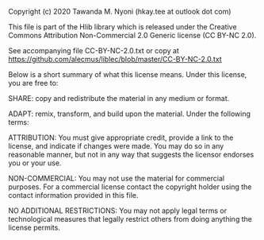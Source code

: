 Copyright (c) 2020 Tawanda M. Nyoni (hkay.tee at outlook dot com)

This file is part of the Hlib library which is released under the Creative Commons Attribution Non-Commercial 2.0 Generic license (CC BY-NC 2.0).

See accompanying file CC-BY-NC-2.0.txt or copy at https://github.com/alecmus/liblec/blob/master/CC-BY-NC-2.0.txt

Below is a short summary of what this license means.
Under this license, you are free to:

SHARE: copy and redistribute the material in any medium or format.

ADAPT: remix, transform, and build upon the material.
Under the following terms:

ATTRIBUTION: You must give appropriate credit, provide a link to the license, and indicate if changes were made. You may do so in any reasonable manner, but not in any way that suggests the licensor endorses you or your use.

NON-COMMERCIAL: You may not use the material for commercial purposes. For a commercial license contact the copyright holder using the contact information provided in this file.

NO ADDITIONAL RESTRICTIONS: You may not apply legal terms or technological measures that legally restrict others from doing anything the license permits. 
